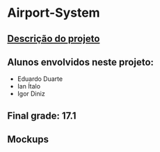 # Airport-System
## [Descrição do projeto](descricaoProjetoAED.pdf)
## Alunos envolvidos neste projeto:
- Eduardo Duarte
- Ian Ítalo
- Igor Diniz

## Final grade: 17.1

## Mockups

